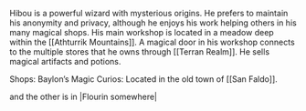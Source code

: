 Hibou is a powerful wizard with mysterious origins. He prefers to maintain his anonymity and privacy, although he enjoys his work helping others in his many magical shops. His main workshop is located in a meadow deep within the [[Athturrik Mountains]]. A magical door in his workshop connects to the multiple stores that he owns through [[Terran Realm]]. He sells magical artifacts and potions. 

Shops:
Baylon’s Magic Curios: Located in the old town of [[San Faldo]].


and the other is in |Flourin somewhere|